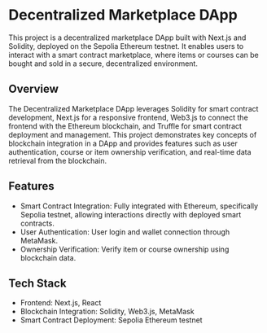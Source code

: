 # Decentralized Marketplace DApp

This project is a decentralized marketplace DApp built with Next.js and Solidity, deployed on the Sepolia Ethereum testnet. It enables users to interact with a smart contract marketplace, where items or courses can be bought and sold in a secure, decentralized environment.

## Overview

The Decentralized Marketplace DApp leverages Solidity for smart contract development, Next.js for a responsive frontend, Web3.js to connect the frontend with the Ethereum blockchain, and Truffle for smart contract deployment and management. This project demonstrates key concepts of blockchain integration in a DApp and provides features such as user authentication, course or item ownership verification, and real-time data retrieval from the blockchain.

## Features
- Smart Contract Integration: Fully integrated with Ethereum, specifically Sepolia testnet, allowing interactions directly with deployed smart contracts.
- User Authentication: User login and wallet connection through MetaMask.
- Ownership Verification: Verify item or course ownership using blockchain data.

## Tech Stack
- Frontend: Next.js, React
- Blockchain Integration: Solidity, Web3.js, MetaMask
- Smart Contract Deployment: Sepolia Ethereum testnet